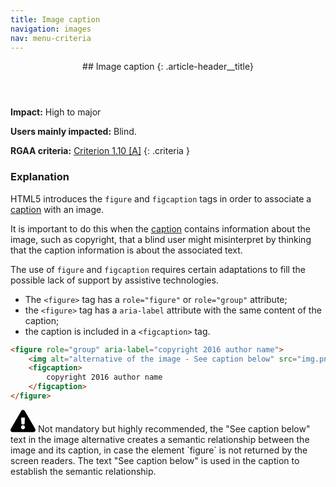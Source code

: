 ```yaml
---
title: Image caption
navigation: images
nav: menu-criteria
---
```


<header>
## Image caption
{: .article-header__title}
</header>

**Impact:** High to major

**Users mainly impacted:** Blind.

**RGAA criteria:** [Criterion 1.10 [A]](http://disic.github.io/rgaa_referentiel_en/criteria.html#crit-1-10)
{: .criteria }

### Explanation

HTML5 introduces the `figure` and `figcaption` tags in order to associate a [caption](../glossary.html#mImageCaption) with an image.

It is important to do this when the [caption](../glossary.html#mImageCaption) contains information about the image, such as copyright, that a blind user might misinterpret by thinking that the caption information is about the associated text.

The use of `figure` and `figcaption` requires certain adaptations to fill the possible lack of support by assistive technologies.

* The `<figure>` tag has a `role="figure"` or `role="group"` attribute;
* the `<figure>` tag has a `aria-label` attribute with the same content of the caption;
* the caption is included in a `<figcaption>` tag.

```html
<figure role="group" aria-label="copyright 2016 author name">
    <img alt="alternative of the image - See caption below" src="img.png"/>
    <figcaption>
        copyright 2016 author name
    </figcaption>
</figure>
```

<div class="important">
<svg role="img" aria-label="Important" xmlns="http://www.w3.org/2000/svg" viewBox="0 0 576 512" width="40" height="36"><title>Important</title><path d="M569.517 440.013C587.975 472.007 564.806 512 527.94 512H48.054c-36.937 0-59.999-40.055-41.577-71.987L246.423 23.985c18.467-32.009 64.72-31.951 83.154 0l239.94 416.028zM288 354c-25.405 0-46 20.595-46 46s20.595 46 46 46 46-20.595 46-46-20.595-46-46-46zm-43.673-165.346l7.418 136c.347 6.364 5.609 11.346 11.982 11.346h48.546c6.373 0 11.635-4.982 11.982-11.346l7.418-136c.375-6.874-5.098-12.654-11.982-12.654h-63.383c-6.884 0-12.356 5.78-11.981 12.654z"/></svg>
Not mandatory but highly recommended, the "See caption below" text in the image alternative creates a semantic relationship between the image and its caption, in case the element `figure` is not returned by the screen readers. The text "See caption below" is used in the caption to establish the semantic relationship.
</div>
